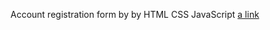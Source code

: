 Account registration form by by HTML CSS JavaScript
[a link](https://kyryl5.github.io/create-akk-form/)
